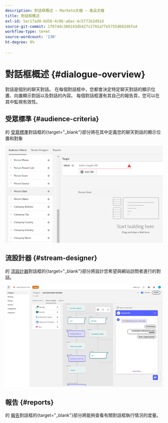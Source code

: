 ```yaml
---
description: 對話框概述 — Marketo文檔 — 產品文檔
title: 對話框概述
exl-id: 5ec17ad0-6d56-4c06-a6ac-4c5771b2d91d
source-git-commit: 1f874dc388143db427c2792a7fe5755d682d6fa4
workflow-type: tm+mt
source-wordcount: '130'
ht-degree: 0%

---
```


# 對話框概述 {#dialogue-overview}

對話是個別的聊天對話。 在每個對話框中，您都會決定特定聊天對話的顯示位置、向誰顯示對話以及對話的內容。 每個對話框還有其自己的報告頁，您可以在其中監視有效性。

## 受眾標準 {#audience-criteria}

的 [受眾標準](/help/marketo/product-docs/demand-generation/dynamic-chat/dialogues/audience-criteria.md)對話框的{target=&quot;_blank&quot;}部分將在其中定義您的聊天對話的顯示位置和對象

![](assets/dialogue-overview-1.png)

## 流設計器 {#stream-designer}

的 [流設計器](/help/marketo/product-docs/demand-generation/dynamic-chat/dialogues/stream-designer.md)對話框的{target=&quot;_blank&quot;}部分將設計您希望與網站訪問者進行的對話。

![](assets/dialogue-overview-2.png)

## 報告 {#reports}

的 [報告](/help/marketo/product-docs/demand-generation/dynamic-chat/dialogues/reports.md)對話框的{target=&quot;_blank&quot;}部分將能夠查看有關對話框執行情況的度量。
